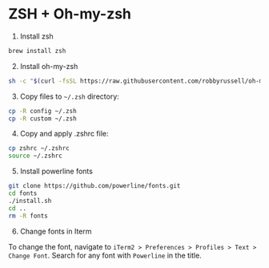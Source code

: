 # ZSH + Oh-my-zsh

1. Install zsh

```bash
brew install zsh
```

2. Install oh-my-zsh

```bash
sh -c "$(curl -fsSL https://raw.githubusercontent.com/robbyrussell/oh-my-zsh/master/tools/install.sh)"
```

3. Copy files to `~/.zsh` directory:

```bash
cp -R config ~/.zsh
cp -R custom ~/.zsh
```

4. Copy and apply .zshrc file:

```bash
cp zshrc ~/.zshrc
source ~/.zshrc
```

5. Install powerline fonts

```bash
git clone https://github.com/powerline/fonts.git
cd fonts
./install.sh
cd ..
rm -R fonts
```

6. Change fonts in Iterm

To change the font, navigate to `iTerm2 > Preferences > Profiles > Text > Change Font`.
Search for any font with `Powerline` in the title.

